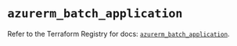 # `azurerm_batch_application`

Refer to the Terraform Registry for docs: [`azurerm_batch_application`](https://registry.terraform.io/providers/hashicorp/azurerm/3.112.0/docs/resources/batch_application).
